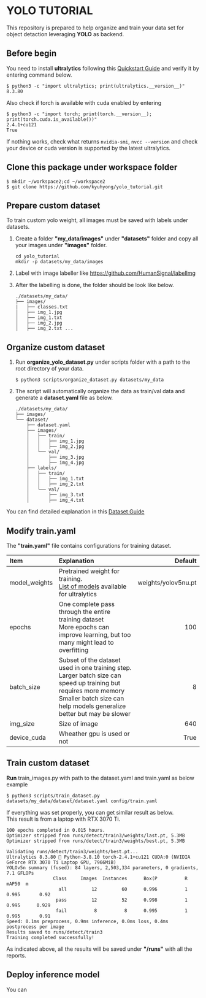 # YOLO TUTORIAL

This repository is prepared to help organize and train your data set for object detaction leveraging **YOLO** as backend. 

## Before begin

You need to install **ultralytics** following this [Quickstart Guide](https://docs.ultralytics.com/quickstart/) and verify it by entering command below.
```
$ python3 -c "import ultralytics; print(ultralytics.__version__)"
8.3.80
```
Also check if torch is available with cuda enabled by entering
```
$ python3 -c "import torch; print(torch.__version__); print(torch.cuda.is_available())"
2.4.1+cu121
True
```
If nothing works, check what returns ```nvidia-smi```, ```nvcc --version``` and check your device or cuda version is supported by the latest ultralytics. 

## Clone this package under workspace folder
```
$ mkdir ~/workspace2;cd ~/workspace2
$ git clone https://github.com/kyuhyong/yolo_tutorial.git
```

## Prepare custom dataset

To train custom yolo weight, all images must be saved with labels under datasets.

1. Create a folder **"my_data/images"** under **"datasets"** folder and copy all your images under **"images"** folder.
    ```
    cd yolo_tutorial
    mkdir -p datasets/my_data/images
    ```
2. Label with image labeller like  https://github.com/HumanSignal/labelImg

3. After the labelling is done, the folder should be look like below.

    ```
    ./datasets/my_data/
    ├── images/
    |   ├── classes.txt
    │   ├── img_1.jpg
    │   ├── img_1.txt
    │   ├── img_2.jpg
    │   ├── img_2.txt ...
    ```

## Organize custom dataset

1. Run **organize_yolo_dataset.py** under scripts folder with a path to the root directory of your data.

    ```
    $ python3 scripts/organize_dataset.py datasets/my_data
    ```
2. The script will automatically organize the data as train/val data and generate a **dataset.yaml** file as below.
    ```
    ./datasets/my_data/
    ├── images/
    └── dataset/
        ├── dataset.yaml
        ├── images/
        │   ├── train/
        │   │   ├── img_1.jpg
        │   │   ├── img_2.jpg
        │   └── val/
        │       ├── img_3.jpg
        │       ├── img_4.jpg
        ├── labels/
        │   ├── train/
        │   │   ├── img_1.txt
        │   │   ├── img_2.txt
        │   └── val/
        │       ├── img_3.txt
        │       ├── img_4.txt
    ```

You can find detailed explanation in this [Dataset Guide](
https://docs.ultralytics.com/datasets/detect/#adding-your-own-dataset)

## Modify train.yaml

The **"train.yaml"** file contains configurations for training dataset. 
 
| Item | Explanation | Default |
|:------| :-- | --:| 
| model_weights | Pretrained weight for training.<br>[List of models](https://docs.ultralytics.com/models/) available for ultralytics  | weights/yolov5nu.pt
| epochs | One complete pass through the entire training dataset <br> More epochs can improve learning, but too many might lead to overfitting | 100 |
| batch_size | Subset of the dataset used in one training step. <br> Larger batch size can speed up training but requires more memory <br> Smaller batch size can help models generalize better but may be slower | 8 |
| img_size | Size of image | 640 |
| device_cuda | Wheather gpu is used or not | True



## Train custom dataset

**Run** train_images.py with path to the dataset.yaml and train.yaml as below example
```
$ python3 scripts/train_dataset.py datasets/my_data/dataset/dataset.yaml config/train.yaml
```
If everything was set properly, you can get similar result as below.  
This result is from a laptop with RTX 3070 Ti.
```
100 epochs completed in 0.015 hours.
Optimizer stripped from runs/detect/train3/weights/last.pt, 5.3MB
Optimizer stripped from runs/detect/train3/weights/best.pt, 5.3MB

Validating runs/detect/train3/weights/best.pt...
Ultralytics 8.3.80 🚀 Python-3.8.10 torch-2.4.1+cu121 CUDA:0 (NVIDIA GeForce RTX 3070 Ti Laptop GPU, 7966MiB)
YOLOv5n summary (fused): 84 layers, 2,503,334 parameters, 0 gradients, 7.1 GFLOPs
                 Class     Images  Instances      Box(P          R      mAP50  m
                   all         12         60      0.996          1      0.995       0.92
                  pass         12         52      0.998          1      0.995      0.929
                  fail          8          8      0.995          1      0.995       0.91
Speed: 0.1ms preprocess, 0.9ms inference, 0.0ms loss, 0.4ms postprocess per image
Results saved to runs/detect/train3
Training completed successfully!
```
As indicated above, all the results will be saved under **"/runs"** with all the reports.

## Deploy inference model

You can 